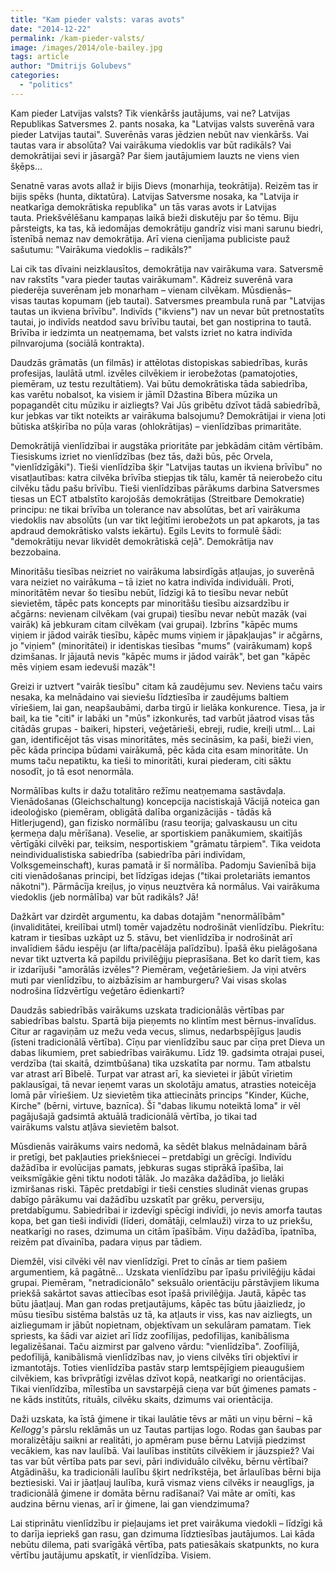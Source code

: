 ```yaml
---
title: "Kam pieder valsts: varas avots"
date: "2014-12-22"
permalink: /kam-pieder-valsts/
image: /images/2014/ole-bailey.jpg
tags: article
author: "Dmitrijs Golubevs"
categories: 
  - "politics"
---
```


Kam pieder Latvijas valsts? Tik vienkāršs jautājums, vai ne? Latvijas Republikas Satversmes 2. pants nosaka, ka "Latvijas valsts suverēnā vara pieder Latvijas tautai". Suverēnās varas jēdzien nebūt nav vienkāršs. Vai tautas vara ir absolūta? Vai vairākuma viedoklis var būt radikāls? Vai demokrātijai sevi ir jāsargā? Par šiem jautājumiem lauzts ne viens vien šķēps...

Senatnē varas avots allaž ir bijis Dievs (monarhija, teokrātija). Reizēm tas ir bijis spēks (hunta, diktatūra). Latvijas Satversme nosaka, ka "Latvija ir neatkarīga demokrātiska republika" un tās varas avots ir Latvijas tauta. Priekšvēlēšanu kampaņas laikā bieži diskutēju par šo tēmu. Biju pārsteigts, ka tas, kā iedomājas demokrātiju gandrīz visi mani sarunu biedri, īstenībā nemaz nav demokrātija. Arī viena cienījama publiciste pauž sašutumu: "Vairākuma viedoklis – radikāls?"

Lai cik tas dīvaini neizklausītos, demokrātija nav vairākuma vara. Satversmē nav rakstīts "vara pieder tautas vairākumam". Kādreiz suverēnā vara piederēja suverēnam jeb monarham – vienam cilvēkam. Mūsdienās– visas tautas kopumam (jeb tautai). Satversmes preambula runā par "Latvijas tautas un ikviena brīvību". Indivīds ("ikviens") nav un nevar būt pretnostatīts tautai, jo indivīds neatdod savu brīvību tautai, bet gan nostiprina to tautā. Brīvība ir iedzimta un neatņemama, bet valsts izriet no katra indivīda pilnvarojuma (sociālā kontrakta).

Daudzās grāmatās (un filmās) ir attēlotas distopiskas sabiedrības, kurās profesijas, laulātā utml. izvēles cilvēkiem ir ierobežotas (pamatojoties, piemēram, uz testu rezultātiem). Vai būtu demokrātiska tāda sabiedrība, kas varētu nobalsot, ka visiem ir jāmīl Džastina Bībera mūzika un popagandēt citu mūziku ir aizliegts? Vai Jūs gribētu dzīvot tādā sabiedrībā, kur jebkas var tikt noteikts ar vairākuma balsojumu? Demokrātijai ir viena ļoti būtiska atšķirība no pūļa varas (ohlokrātijas) – vienlīdzības primaritāte.

Demokrātijā vienlīdzībai ir augstāka prioritāte par jebkādām citām vērtībām. Tiesiskums izriet no vienlīdzības (bez tās, daži būs, pēc Orvela, "vienlīdzīgāki"). Tieši vienlīdzība šķir "Latvijas tautas un ikviena brīvību" no visatļautības: katra cilvēka brīvība stiepjas tik tālu, kamēr tā neierobežo citu cilvēku tādu pašu brīvību. Tieši vienlīdzības pārākums darbina Satversmes tiesas un ECT atbalstīto karojošās demokrātijas (Streitbare Demokratie) principu: ne tikai brīvība un tolerance nav absolūtas, bet arī vairākuma viedoklis nav absolūts (un var tikt leģitīmi ierobežots un pat apkarots, ja tas apdraud demokrātisko valsts iekārtu). Egils Levits to formulē šādi: "demokrātiju nevar likvidēt demokrātiskā ceļā". Demokrātija nav bezzobaina.

Minoritāšu tiesības neizriet no vairākuma labsirdīgās atļaujas, jo suverēnā vara neiziet no vairākuma – tā iziet no katra indivīda individuāli. Proti, minoritātēm nevar šo tiesību nebūt, līdzīgi kā to tiesību nevar nebūt sievietēm, tāpēc pats koncepts par minoritāšu tiesību aizsardzību ir ačgārns: nevienam cilvēkam (vai grupai) tiesību nevar nebūt mazāk (vai vairāk) kā jebkuram citam cilvēkam (vai grupai). Izbrīns "kāpēc mums viņiem ir jādod vairāk tiesību, kāpēc mums viņiem ir jāpakļaujas" ir ačgārns, jo "viņiem" (minoritātei) ir identiskas tiesības "mums" (vairākumam) kopš dzimšanas. Ir jājautā nevis "kāpēc mums ir jādod vairāk", bet gan "kāpēc mēs viņiem esam iedevuši mazāk"!

Greizi ir uztvert "vairāk tiesību" citam kā zaudējumu sev. Neviens taču vairs nesaka, ka melnādaino vai sieviešu līdztiesība ir zaudējums baltiem vīriešiem, lai gan, neapšaubāmi, darba tirgū ir lielāka konkurence. Tiesa, ja ir bail, ka tie "citi" ir labāki un "mūs" izkonkurēs, tad varbūt jāatrod visas tās citādās grupas - baikeri, hipsteri, veģetārieši, ebreji, rudie, kreiļi utml... Lai gan, identificējot tās visas minoritātes, mēs secināsim, ka paši, bieži vien, pēc kāda principa būdami vairākumā, pēc kāda cita esam minoritāte. Un mums taču nepatiktu, ka tieši to minoritāti, kurai piederam, citi sāktu nosodīt, jo tā esot nenormāla.

Normālības kults ir dažu totalitāro režīmu neatņemama sastāvdaļa. Vienādošanas (Gleichschaltung) koncepcija nacistiskajā Vācijā noteica gan ideoloģisko (piemēram, obligātā dalība organizācijās - tādās kā Hitlerjugend), gan fizisko normālību (rasu teorija; galvaskausu un citu ķermeņa daļu mērīšana). Veselie, ar sportiskiem panākumiem, skaitījās vērtīgāki cilvēki par, teiksim, nesportiskiem "grāmatu tārpiem". Tika veidota neindividualistiska sabiedrība (sabiedrība pāri indivīdam, Volksgemeinschaft), kuras pamatā ir šī normālība. Padomju Savienībā bija citi vienādošanas principi, bet līdzīgas idejas ("tikai proletariāts iemantos nākotni"). Pārmācīja kreiļus, jo viņus neuztvēra kā normālus. Vai vairākuma viedoklis (jeb normālība) var būt radikāls? Jā!

Dažkārt var dzirdēt argumentu, ka dabas dotajām "nenormālībām" (invaliditātei, kreilībai utml) tomēr vajadzētu nodrošināt vienlīdzību. Piekrītu: katram ir tiesības uzkāpt uz 5. stāvu, bet vienlīdzība ir nodrošināt arī invalīdiem šādu iespēju (ar lifta/pacēlāja palīdzību). Īpašā ēku pielāgošana nevar tikt uztverta kā papildu privilēģiju pieprasīšana. Bet ko darīt tiem, kas ir izdarījuši "amorālās izvēles"? Piemēram, veģetāriešiem. Ja viņi atvērs muti par vienlīdzību, to aizbāzīsim ar hamburgeru? Vai visas skolas nodrošina līdzvērtīgu veģetāro ēdienkarti?

Daudzās sabiedrībās vairākums uzskata tradicionālās vērtības par sabiedrības balstu. Spartā bija pieņemts no klintīm mest bērnus-invalīdus. Citur ar ragaviņām uz mežu veda vecus, slimus, nedarbspējīgus ļaudis (īsteni tradicionālā vērtība). Cīņu par vienlīdzību sauc par cīņa pret Dieva un dabas likumiem, pret sabiedrības vairākumu. Līdz 19. gadsimta otrajai pusei, verdzība (tai skaitā, dzimtbūšana) tika uzskatīta par normu. Tam atbalstu var atrast arī Bībelē. Turpat var atrast arī, ka sievietei ir jābūt vīrietim paklausīgai, tā nevar ieņemt varas un skolotāju amatus, atrasties noteicēja lomā pār vīriešiem. Uz sievietēm tika attiecināts princips "Kinder, Küche, Kirche" (bērni, virtuve, baznīca). Šī "dabas likumu noteiktā loma" ir vēl pagājušajā gadsimtā aktuālā tradicionālā vērtība, jo tikai tad vairākums valstu atļāva sievietēm balsot.

Mūsdienās vairākums vairs nedomā, ka sēdēt blakus melnādainam bārā ir pretīgi, bet pakļauties priekšniecei – pretdabīgi un grēcīgi. Indivīdu dažādība ir evolūcijas pamats, jebkuras sugas stiprākā īpašība, lai veiksmīgākie gēni tiktu nodoti tālāk. Jo mazāka dažādība, jo lielāki izmiršanas riski. Tāpēc pretdabīgi ir tieši censties sludināt vienas grupas dabīgo pārākumu vai dažādību uzskatīt par grēku, perversiju, pretdabīgumu. Sabiedrībai ir izdevīgi spēcīgi indivīdi, jo nevis amorfa tautas kopa, bet gan tieši indivīdi (līderi, domātāji, celmlauži) virza to uz priekšu, neatkarīgi no rases, dzimuma un citām īpašībām. Viņu dažādība, īpatnība, reizēm pat dīvainība, padara viņus par tādiem.

Diemžēl, visi cilvēki vēl nav vienlīdzīgi. Pret to cīnās ar tiem pašiem argumentiem, kā pagātnē... Uzskata vienlīdzību par īpašu privilēģiju kādai grupai. Piemēram, "netradicionālo" seksuālo orientāciju pārstāvjiem likuma priekšā sakārtot savas attiecības esot īpašā privilēģija. Jautā, kāpēc tas būtu jāatļauj. Man gan rodas pretjautājums, kāpēc tas būtu jāaizliedz, jo mūsu tiesību sistēma balstās uz tā, ka atļauts ir viss, kas nav aizliegts, un aizliegumam ir jābūt nopietnam, objektīvam un sekulāram pamatam. Tiek spriests, ka šādi var aiziet arī līdz zoofīlijas, pedofīlijas, kanibālisma legalizēšanai. Taču aizmirst par galveno vārdu: "vienlīdzība". Zoofīlijā, pedofīlijā, kanibālismā vienlīdzības nav, jo viens cilvēks tīri objektīvi ir izmantotājs. Toties vienlīdzība pastāv starp lemtspējīgiem pieaugušiem cilvēkiem, kas brīvprātīgi izvēlas dzīvot kopā, neatkarīgi no orientācijas. Tikai vienlīdzība, mīlestība un savstarpējā cieņa var būt ģimenes pamats - ne kāds institūts, rituāls, cilvēku skaits, dzimums vai orientācija.

Daži uzskata, ka īstā ģimene ir tikai laulātie tēvs ar māti un viņu bērni – kā _Kellogg's_ pārslu reklāmās un uz Tautas partijas logo. Rodas gan šaubas par moralizētāju saikni ar realitāti, jo apmēram puse bērnu Latvijā piedzimst vecākiem, kas nav laulībā. Vai laulības institūts cilvēkiem ir jāuzspiež? Vai tas var būt vērtība pats par sevi, pāri individuālo cilvēku, bērnu vērtībai? Atgādināšu, ka tradicionāli laulību šķirt nedrīkstēja, bet ārlaulības bērni bija beztiesiski. Vai ir jāatļauj laulība, kurā vismaz viens cilvēks ir neauglīgs, ja tradicionālā ģimene ir domāta bērnu radīšanai? Vai māte ar omīti, kas audzina bērnu vienas, arī ir ģimene, lai gan viendzimuma?

Lai stiprinātu vienlīdzību ir pieļaujams iet pret vairākuma viedokli – līdzīgi kā to darīja iepriekš gan rasu, gan dzimuma līdztiesības jautājumos. Lai kāda nebūtu dilema, pati svarīgākā vērtība, pats patiesākais skatpunkts, no kura vērtību jautājumu apskatīt, ir vienlīdzība. Visiem.
